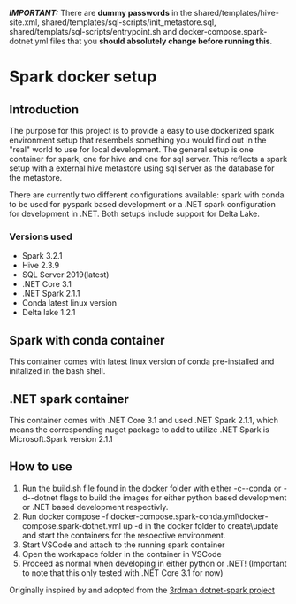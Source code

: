 **_IMPORTANT:_** There are <b>dummy passwords</b> in the shared/templates/hive-site.xml, shared/templates/sql-scripts/init_metastore.sql, shared/templats/sql-scripts/entrypoint.sh and docker-compose.spark-dotnet.yml files that you <b>should absolutely change before running this</b>.

# Spark docker setup
## Introduction
The purpose for this project is to provide a easy to use dockerized spark environment setup that resembels something you would find out in the "real" world to use for local development.
The general setup is one container for spark, one for hive and one for sql server. This reflects a spark setup with a external hive metastore using sql server as the
database for the metastore.

There are currently two different configurations available: spark with conda to be used for pyspark based development or a .NET spark configuration for development
in .NET. Both setups include support for Delta Lake.

### Versions used
* Spark 3.2.1
* Hive 2.3.9
* SQL Server 2019(latest)
* .NET Core 3.1
* .NET Spark 2.1.1
* Conda latest linux version
* Delta lake 1.2.1

## Spark with conda container
This container comes with latest linux version of conda pre-installed and initalized in the bash shell.

## .NET spark container
This container comes with .NET Core 3.1 and used .NET Spark 2.1.1, which means the corresponding nuget package to add to utilize .NET Spark is 
Microsoft.Spark version 2.1.1


## How to use
1. Run the build.sh file found in the docker folder with either -c\--conda or -d\--dotnet flags to build the images for either python based development or
   .NET based development respectivly.
2. Run docker compose -f docker-compose.spark-conda.yml\docker-compose.spark-dotnet.yml up -d in the docker folder to create\update and start the containers for
   the resoective environment.
3. Start VSCode and attach to the running spark container
4. Open the workspace folder in the container in VSCode
5. Proceed as normal when developing in either python or .NET! (Important to note that this only tested with .NET Core 3.1 for now)



Originally inspired by and adopted from the [3rdman dotnet-spark project](https://github.com/indy-3rdman/docker-dotnet-spark)

